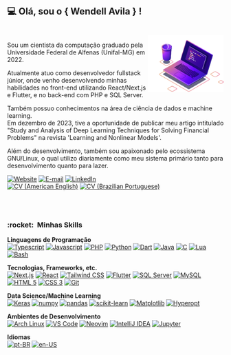 ## 💻 Olá, sou o <strong>{ Wendell Avila } !</strong>
<br>
<img src="https://raw.githubusercontent.com/wendellavila/wendellavila/main/assets/img/laptop.png" width="35%" align="right" alt="Laptop illustration">
<p>Sou um cientista da computação graduado pela Universidade Federal de Alfenas (Unifal-MG) em 2022.</p>  
<p>Atualmente atuo como desenvolvedor fullstack júnior, onde venho desenvolvendo minhas habilidades no front-end utilizando React/Next.js e Flutter, e no back-end com PHP e SQL Server.</p>
<p>Também possuo conhecimentos na área de ciência de dados e machine learning.<br>Em dezembro de 2023, tive a oportunidade de publicar meu artigo intitulado "Study and Analysis of Deep Learning Techniques for Solving Financial Problems" na revista 'Learning and Nonlinear Models'.</p>
<p>Além do desenvolvimento, também sou apaixonado pelo ecossistema GNU/Linux, o qual utilizo diariamente como meu sistema primário tanto para desenvolvimento quanto para lazer.</p>

[![Website](https://img.shields.io/badge/Website-4285F4?style=for-the-badge&logo=googlechrome&logoColor=white)](https://wendellavila.dev)
[![E-mail](https://img.shields.io/badge/Email-D14836?style=for-the-badge&logo=gmail&logoColor=white)](mailto:wendelljcavila@gmail.com)
[![LinkedIn](https://img.shields.io/badge/linkedin-%230077B5.svg?style=for-the-badge&logo=linkedin&logoColor=white)](https://linkedin.com/in/wendellavila)  
[![CV (American English)](https://img.shields.io/badge/CV_(PT--BR)-ffffff?style=for-the-badge&logo=microsoft-word&logoColor=202A44)](https://github.com/wendellavila/wendellavila/blob/main/assets/pdf/WendellAvila_CV_pt.pdf)
[![CV (Brazilian Portuguese)](https://img.shields.io/badge/CV_(EN--US)-ffffff?style=for-the-badge&logo=microsoft-word&logoColor=202A44)](https://github.com/wendellavila/wendellavila/blob/main/assets/pdf/WendellAvila_CV_en.pdf)

<br><br>
<h3> :rocket: &nbsp;Minhas Skills </h3>

**Linguagens de Programação**  
[![Typescript](https://img.shields.io/badge/Typescript-black?style=for-the-badge&logo=Typescript)](https://github.com/wendellavila)
[![Javascript](https://img.shields.io/badge/Javascript-black?style=for-the-badge&logo=Javascript)](https://github.com/wendellavila)
[![PHP](https://img.shields.io/badge/PHP-black?style=for-the-badge&logo=php&logoColor=00599C)](https://github.com/wendellavila)
[![Python](https://img.shields.io/badge/Python-black?style=for-the-badge&logo=python&logoColor=F2CB3A)](https://github.com/wendellavila)
[![Dart](https://img.shields.io/badge/Dart-black?style=for-the-badge&logo=dart&logoColor=0175C2)](https://github.com/wendellavila)
[![Java](https://img.shields.io/badge/Java-black?style=for-the-badge&logo=openjdk&logoColor=F22C3A)](https://github.com/wendellavila)
[![C](https://img.shields.io/badge/C-black?style=for-the-badge&logo=C&logoColor=00599C)](https://github.com/wendellavila)
[![Lua](https://img.shields.io/badge/Lua-black?style=for-the-badge&logo=Lua&logoColor=3c3cff)](https://github.com/wendellavila)
[![Bash](https://img.shields.io/badge/Bash-black?style=for-the-badge&logo=gnubash)](https://github.com/wendellavila)  
  
**Tecnologias, Frameworks, etc.**  
[![Next.js](https://img.shields.io/badge/Next.js-black?style=for-the-badge&logo=next.js)](https://github.com/wendellavila)
[![React](https://img.shields.io/badge/React-black?style=for-the-badge&logo=react)](https://github.com/wendellavila)
[![Tailwind CSS](https://img.shields.io/badge/Tailwind_CSS-black?style=for-the-badge&logo=tailwindcss)](https://github.com/wendellavila)
[![Flutter](https://img.shields.io/badge/Flutter-black?style=for-the-badge&logo=Flutter&logoColor=41C6F0)](https://github.com/wendellavila)
[![SQL Server](https://img.shields.io/badge/SQL_SERVER-black?style=for-the-badge&logo=microsoft-sql-server&logoColor=white)](https://github.com/wendellavila)
[![MySQL](https://img.shields.io/badge/MySQL-black?style=for-the-badge&logo=mysql&logoColor=white)](https://github.com/wendellavila)
[![HTML 5](https://img.shields.io/badge/HTML_5-black?style=for-the-badge&logo=HTML5)](https://github.com/wendellavila)
[![CSS 3](https://img.shields.io/badge/CSS_3-black?style=for-the-badge&logo=CSS3&logoColor=1572B6)](https://github.com/wendellavila)
[![Git](https://img.shields.io/badge/Git-black?style=for-the-badge&logo=git)](https://github.com/wendellavila)  
  
**Data Science/Machine Learning**  
[![Keras](https://img.shields.io/badge/Keras-black?style=for-the-badge&logo=Keras&logoColor=F22C3A)](https://github.com/wendellavila)
[![numpy](https://img.shields.io/badge/numpy-black?style=for-the-badge&logo=numpy&logoColor=49A2C4)](https://github.com/wendellavila)
[![pandas](https://img.shields.io/badge/pandas-black?style=for-the-badge&logo=pandas&logoColor=F2C000)](https://github.com/wendellavila)
[![scikit-learn](https://img.shields.io/badge/scikit--learn-black?style=for-the-badge&logo=scikitlearn)](https://github.com/wendellavila)
[![Matplotlib](https://img.shields.io/badge/📊%20Matplotlib-black?style=for-the-badge)](https://github.com/wendellavila)
[![Hyperopt](https://img.shields.io/badge/📈%20Hyperopt-black?style=for-the-badge)](https://github.com/wendellavila)  

**Ambientes de Desenvolvimento**  
[![Arch Linux](https://img.shields.io/badge/Arch%20Linux-black?style=for-the-badge&logo=archlinux)](https://github.com/wendellavila)
[![VS Code](https://img.shields.io/badge/VS%20Code-black?style=for-the-badge&logo=visual-studio-code&logoColor=007ACC)](https://github.com/wendellavila)
[![Neovim](https://img.shields.io/badge/Neovim-black?style=for-the-badge&logo=Neovim)](https://github.com/wendellavila)
[![IntelliJ IDEA](https://img.shields.io/badge/IntelliJ%20IDEA-black?style=for-the-badge&logo=intellij-idea&logoColor=F02F5A)](https://github.com/wendellavila)
[![Jupyter](https://img.shields.io/badge/Jupyter-black?style=for-the-badge&logo=jupyter)](https://github.com/wendellavila)  

**Idiomas**  
[![pt-BR](https://img.shields.io/badge/🇧🇷%20pt--BR-black?style=for-the-badge)](https://github.com/wendellavila)
[![en-US](https://img.shields.io/badge/🇺🇸%20en--US-black?style=for-the-badge)](https://github.com/wendellavila)
